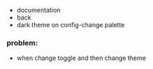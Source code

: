* documentation
* back
* dark theme on config-change palette

### problem:

* when change toggle and then change theme